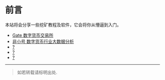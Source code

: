 # 前言

本站将会分享一些挖矿教程及软件，它会将你从懵逼到入门。

* [Gate 数字货币交易所](https://gate.co/)
* [非小号 数字货币行业大数据分析](https://www.feixiaohao.com/)
* [?](https://www.baidu.com/)
* [?](https://www.baidu.com/)
* [?](https://www.baidu.com/)

---
> 如若转载请标明出处.

